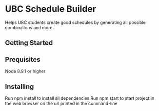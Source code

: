 # UBC Schedule Builder

Helps UBC students create good schedules by generating all possible combinations and more.

## Getting Started

## Prequisites

Node 8.9.1 or higher

## Installing

Run npm install to install all dependencies
Run npm start to start project in the web browser on the url printed in the command-line


